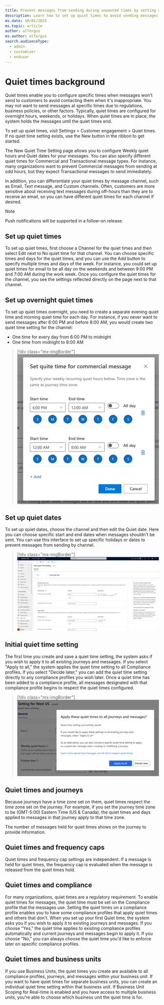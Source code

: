 ```yaml
---
title: Prevent messages from sending during unwanted times by setting up quiet times
description: Learn how to set up quiet times to avoid sending messages during unwanted times
ms.date: 10/01/2023
ms.topic: article
author: alfergus
ms.author: alfergus
search.audienceType: 
  - admin
  - customizer
  - enduser
---
```


# Quiet times background

Quiet times enable you to configure specific times when messages won't send to customers to avoid contacting them when it's inappropriate. You may not want to send messages at specific times due to regulations, business policies, or other factors. Typically, quiet times are configured for overnight hours, weekends, or holidays. When quiet times are in place, the system holds the messages until the quiet times end.

To set up quiet times, visit Settings > Customer engagement > Quiet times. If no quiet time setting exists, use the New button in the ribbon to get started.

The New Quiet Time Setting page allows you to configure Weekly quiet hours and Quiet dates for your messages. You can also specify different quiet times for Commercial and Transactional message types. For instance, many organizations want to prevent Commercial messages from sending at odd hours, but they expect Transactional messages to send immediately.

In addition, you can differentiate your quiet times by message channel, such as Email, Text message, and Custom channels. Often, customers are more sensitive about receiving text messages during off-hours than they are to receive an email, so you can have different quiet times for each channel if desired.

>[!NOTE]
> Push notifications will be supported in a follow-on release.

## Set up quiet times

To set up quiet times, first choose a Channel for the quiet times and then select Edit next to No quiet time for that channel. You can choose specific times and days for the quiet times, and you can use the Add button to specify multiple times and days of the week. For instance, you could set up quiet times for email to be all day on the weekends and between 9:00 PM and 7:00 AM during the work week. Once you configure the quiet times for the channel, you see the settings reflected directly on the page next to that channel.

## Set up overnight quiet times

To set up quiet times overnight, you need to create a separate evening quiet time and morning quiet time for each day. For instance, if you never want to send messages after 6:00 PM and before 8:00 AM, you would create two quiet time setting for the channel:

* One time for every day from 6:00 PM to midnight
* One time from midnight to 8:00 AM

> [!div class="mx-imgBorder"]
> ![Quiet times configured for overnight screenshot.](media/real-time-marketing-quiet-times-overnight.png "Quiet times configured for overnight screenshot")

## Set up quiet dates

To set up quiet dates, choose the channel and then edit the Quiet date. Here you can choose specific start and end dates when messages shouldn't be sent. You can use this interface to set up specific holidays or dates to prevent messages from sending by channel.

> [!div class="mx-imgBorder"]
> ![Configured quiet times screenshot.](media/real-time-marketing-quiet-times-configured.png "Configured quiet times screenshot")

## Initial quiet time setting

The first time you create and save a quiet time setting, the system asks if you wish to apply it to all existing journeys and messages. If you select "Apply to all," the system applies the quiet time setting to all Compliance profiles. If you select "Decide later," you can add the quiet time setting directly to any compliance profiles you wish later. Once a quiet time has been added to a compliance profile, all messages designated with that compliance profile begins to respect the quiet times configured.

> [!div class="mx-imgBorder"]
> ![Initial quiet times setting screenshot.](media/real-time-marketing-quiet-times-initial-save.png "Initial quiet times setting screenshot")

## Quiet times and journeys

Because journeys have a time zone set on them, quiet times respect the time zone set on the journey. For example, if you set the journey time zone to be (GMT-5:00) Eastern Time (US & Canada), the quiet times and days applied to messages in that journey apply to that time zone.

The number of messages held for quiet times shows on the journey to provide information.

## Quiet times and frequency caps

Quiet times and frequency cap settings are independent. If a message is held for quiet times, the frequency cap is evaluated when the message is released from the quiet times hold.

## Quiet times and compliance

For many organizations, quiet times are a regulatory requirement. To enable quiet times for messages, the quiet time must be set on the Compliance profile that the messages use. Setting the quiet times on a compliance profile enables you to have some compliance profiles that apply quiet times and others that don't. When you set up your first Quiet time, the system asks you if you wish to apply it to existing journeys and messages. If you choose "Yes," the quiet time applies to existing compliance profiles automatically and current journeys and messages begin to apply it. If you choose "No," you can always choose the quiet time you'd like to enforce later on specific compliance profiles.

## Quiet times and business units

If you use Business Units, the quiet times you create are available to all compliance profiles, journeys, and messages within your business unit. If you want to have quiet times for separate business units, you can create an individual quiet time setting within that business unit. If Business Unit Scoping for Real-time is enabled and you have access to multiple business units, you're able to choose which business unit the quiet time is for.
